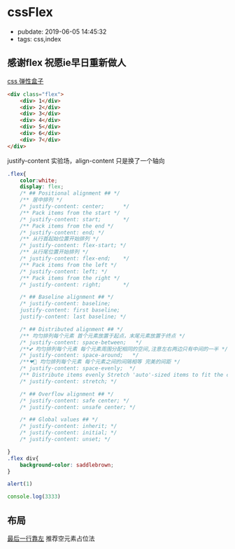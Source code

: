# cssFlex
- pubdate: 2019-06-05 14:45:32
- tags: css,index

感谢flex 祝愿ie早日重新做人
---------

[css 弹性盒子](https://developer.mozilla.org/zh-CN/docs/Web/CSS/CSS_Flexible_Box_Layout)

````html
<div class="flex">
    <div> 1</div>
    <div> 2</div>
    <div> 3</div>
    <div> 4</div>
    <div> 5</div>
    <div> 6</div>
    <div> 7</div>
</div>
````

justify-content 实验场，align-content 只是换了一个轴向

````css
.flex{
    color:white;
    display: flex;
    /* ## Positional alignment ## */
    /** 居中排列 */
    /* justify-content: center;      */
    /** Pack items from the start */
    /* justify-content: start;       */
    /** Pack items from the end */
    /* justify-content: end; */
    /** 从行首起始位置开始排列 */
    /* justify-content: flex-start; */
    /** 从行尾位置开始排列 */
    /* justify-content: flex-end;    */
    /** Pack items from the left */
    /* justify-content: left; */
    /** Pack items from the right */
    /* justify-content: right;       */

    /* ## Baseline alignment ## */
    /* justify-content: baseline;
    justify-content: first baseline;
    justify-content: last baseline; */

    /* ## Distributed alignment ## */
    /** 均匀排列每个元素 首个元素放置于起点，末尾元素放置于终点 */
    /* justify-content: space-between;   */
    /**💕 均匀排列每个元素 每个元素周围分配相同的空间,注意左右两边只有中间的一半 */
    /* justify-content: space-around;   */
    /**❤🌹 均匀排列每个元素 每个元素之间的间隔相等 完美的间距 */
    /* justify-content: space-evenly;  */
    /** Distribute items evenly Stretch 'auto'-sized items to fit the container */
    /* justify-content: stretch; */

    /* ## Overflow alignment ## */
    /* justify-content: safe center; */
    /* justify-content: unsafe center; */

    /* ## Global values ## */
    /* justify-content: inherit; */
    /* justify-content: initial; */
    /* justify-content: unset; */

}
.flex div{
    background-color: saddlebrown;
}
````

```javascript
alert(1)
```

````javascript
console.log(3333)
````

## 布局

[最后一行靠左](https://www.zhangxinxu.com/wordpress/2019/08/css-flex-last-align/)  推荐空元素占位法